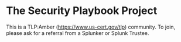 # The Security Playbook Project

This is a TLP:Amber (https://www.us-cert.gov/tlp) community. To join, please ask for a referral from a Splunker or Splunk Trustee.

